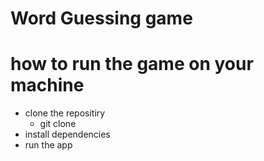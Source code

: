 # Word Guessing game

# how to run the game on your machine

- clone the repositiry
  - git clone 
- install dependencies
- run the app

